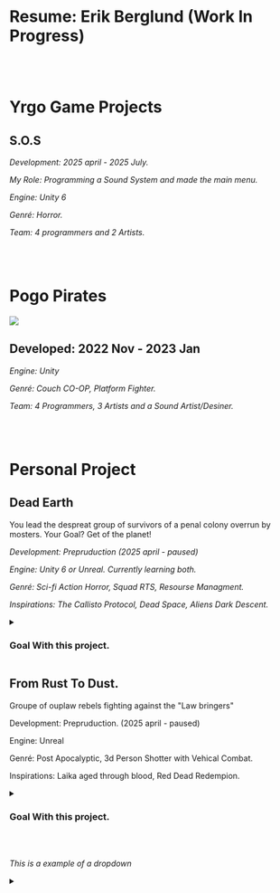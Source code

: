 


<body>
  <h1>Resume: Erik Berglund (Work In Progress)</h1>
  <br>
  <br>
  <h1> Yrgo Game Projects </h1>
    <h2> S.O.S </h2>
      <p> <em> Development: 2025 april - 2025 July. </em> </p>
      <p> <em> My Role: Programming a Sound System and made the main menu. </em> </p>
      <p> <em> Engine: Unity 6 </em> </p>
      <p> <em> Genré: Horror. </em> </p>
      <p> <em> Team: 4 programmers and 2 Artists. </em> </p>
  <br>
  <br>
  
  <h1> Pogo Pirates</h1>
  <a href="https://yrgo-game-creator.itch.io/pogopirates"><img src="https://github.com/user-attachments/assets/59ed5929-65a2-467a-80b2-ba7557f5ddd8"></a>
  
  <h2> Developed: 2022 Nov - 2023 Jan </h2>
    <p> <em> Engine: Unity </em></p>
    <p> <em> Genré: Couch CO-OP, Platform Fighter. </em> </p>
    <p> <em> Team: 4 Programmers, 3 Artists and a Sound Artist/Desiner. </em> </p>
      
  <br>
  <br>
  
  <h1> Personal Project </h1>
  
  <h2> Dead Earth </h2>
      <p> You lead the despreat group of survivors of a penal colony overrun by mosters. Your Goal? Get of the planet! </p>
      <p> <em> Development: Prepruduction (2025 april - paused) </em> </p>
      <p> <em> Engine: Unity 6 or Unreal. Currently learning both. </em> </p>
      <p> <em> Genré: Sci-fi Action Horror, Squad RTS, Resourse Managment. </em> </p>
      <p> <em> Inspirations: The Callisto Protocol, Dead Space, Aliens Dark Descent. </em> </p>
      
  <details>
    <summary> <h3> Goal With this project. </h3> </summary>
        <p> <em> - Gain a deaper understanding of how AI works and learn how to make it with diffrent systems. </em> </p>
        <p> <em> - Make a System that lets me quickly pieces together rooms. </em> </p>
        <p> <em> - Deepen my understanding of how Music, Sound and Ambience can be used to effect on tone and feeling of a game. </em> </p>
        <p> <em> - Make my own 3d assets for Environment, Characters and Animations. </em> </p>
    <br>
  </details>
    
  <h2> From Rust To Dust. </h2>
      <p> Groupe of ouplaw rebels fighting against the "Law bringers" </p>
      <p> Development: Prepruduction. (2025 april - paused) </p>
      <p> Engine: Unreal </p>
      <p> Genré: Post Apocalyptic, 3d Person Shotter with Vehical Combat. </p>
      <p> Inspirations: Laika aged through blood, Red Dead Redempion. </p>
      
  <details>
    <summary> <h3> Goal With this project. </h3> </summary>
    <p> <em> - Gain a deaper understanding of how Unreals Engine works. </em> </p>
    <p> <em> - Deepen my understanding of C++ and make as much of the project in C++ as possible. </em> </p>
    <br>
  </details>
  
      
  <br>
  <br>
  <p> <em> This is a example of a dropdown  </em> </p>
  
  <details>
    <summary></summary>
    <pre>  Code  <br></pre>
  </details>
<body/>


